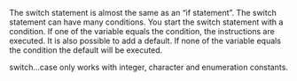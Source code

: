 The switch statement is almost the same as an “if statement”. 
The switch statement can have many conditions. 
You start the switch statement with a condition. 
If one of the variable equals the condition, the instructions are executed. 
It is also possible to add a default. 
If none of the variable equals the condition the default will be executed. 

switch...case only works with integer, character and enumeration constants.


